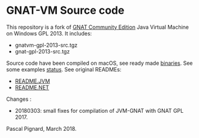 # GNAT-VM Source code

This repository is a fork of [GNAT Community Edition](https://www.adacore.com/download) Java Virtual Machine on Windows GPL 2013.
It includes:

- gnatvm-gpl-2013-src.tgz
- gnat-gpl-2013-src.tgz

Source code have been compiled on macOS, see ready made [binaries](https://sourceforge.net/projects/gnuada/files/GNAT_GPL%20Mac%20OS%20X/2017-el-capitan/).
See some examples [status](https://github.com/Blady-Com/jvm-gnat-examples/blob/master/README.md).
See original READMEs:

- [README.JVM](https://github.com/Blady-Com/gnat-vm-src/blob/master/README.JVM)
- [README.NET](https://github.com/Blady-Com/gnat-vm-src/blob/master/README.NET)

Changes :
- 20180303: small fixes for compilation of JVM-GNAT with GNAT GPL 2017.

Pascal Pignard, March 2018.
